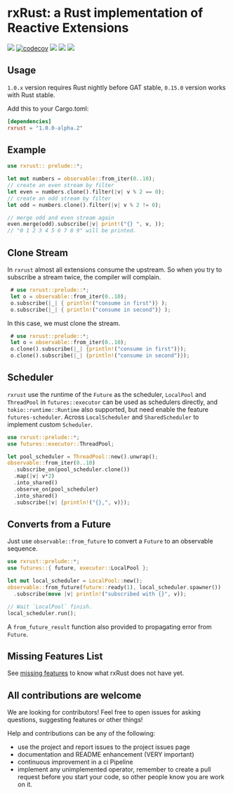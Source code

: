 # rxRust: a Rust implementation of Reactive Extensions
[![](https://docs.rs/rxrust/badge.svg)](https://docs.rs/rxrust/)
[![codecov](https://codecov.io/gh/rxRust/rxRust/branch/master/graph/badge.svg)](https://codecov.io/gh/rxRust/rxRust)
![](https://github.com/rxRust/rxRust/workflows/test/badge.svg)
[![](https://img.shields.io/crates/v/rxrust.svg)](https://crates.io/crates/rxrust)
[![](https://img.shields.io/crates/d/rxrust.svg)](https://crates.io/crates/rxrust)

## Usage

`1.0.x` version requires Rust nightly before GAT stable, `0.15.0` version works with Rust stable.

Add this to your Cargo.toml:

```toml
[dependencies]
rxrust = "1.0.0-alpha.2"
```

## Example 

```rust
use rxrust:: prelude::*;

let mut numbers = observable::from_iter(0..10);
// create an even stream by filter
let even = numbers.clone().filter(|v| v % 2 == 0);
// create an odd stream by filter
let odd = numbers.clone().filter(|v| v % 2 != 0);

// merge odd and even stream again
even.merge(odd).subscribe(|v| print!("{} ", v, ));
// "0 1 2 3 4 5 6 7 8 9" will be printed.

```

## Clone Stream

In `rxrust` almost all extensions consume the upstream. So when you try to subscribe a stream twice, the compiler will complain. 

```rust ignore
 # use rxrust::prelude::*;
 let o = observable::from_iter(0..10);
 o.subscribe(|_| { println!("consume in first")} );
 o.subscribe(|_| { println!("consume in second")} );
```

In this case, we must clone the stream.

```rust
 # use rxrust::prelude::*;
 let o = observable::from_iter(0..10);
 o.clone().subscribe(|_| {println!("consume in first")});
 o.clone().subscribe(|_| {println!("consume in second")});
```

## Scheduler

`rxrust` use the runtime of the `Future` as the scheduler, `LocalPool` and `ThreadPool` in `futures::executor` can be used as schedulers directly, and `tokio::runtime::Runtime` also supported, but need enable the feature `futures-scheduler`. Across `LocalScheduler` and `SharedScheduler` to implement custom `Scheduler`.

```rust 
use rxrust::prelude::*;
use futures::executor::ThreadPool;

let pool_scheduler = ThreadPool::new().unwrap();
observable::from_iter(0..10)
  .subscribe_on(pool_scheduler.clone())
  .map(|v| v*2)
  .into_shared()
  .observe_on(pool_scheduler)
  .into_shared()
  .subscribe(|v| {println!("{},", v)});
```

## Converts from a Future

Just use `observable::from_future` to convert a `Future` to an observable sequence.

```rust
use rxrust::prelude::*;
use futures::{ future, executor::LocalPool };

let mut local_scheduler = LocalPool::new();
observable::from_future(future::ready(1), local_scheduler.spawner())
  .subscribe(move |v| println!("subscribed with {}", v));

// Wait `LocalPool` finish.
local_scheduler.run();
```

A `from_future_result` function also provided to propagating error from `Future`.

## Missing Features List
See [missing features](missing_features.md) to know what rxRust does not have yet.

## All contributions are welcome

We are looking for contributors! Feel free to open issues for asking questions, suggesting features or other things!

Help and contributions can be any of the following:

- use the project and report issues to the project issues page
- documentation and README enhancement (VERY important)
- continuous improvement in a ci Pipeline
- implement any unimplemented operator, remember to create a pull request before you start your code, so other people know you are work on it.
